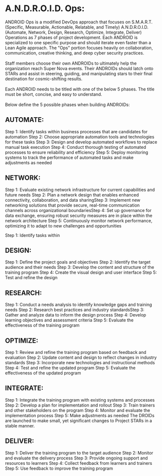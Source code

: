 # A.N.D.R.O.I.D. Ops:
ANDROID Ops is a modified DevOps approach that focuses on S.M.A.R.T. (Specific, Measurable, Actionable, Relatable, and Timely) A.N.D.R.O.I.D. (Automate, Network, Design, Research, Optimize, Integrate, Deliver) Operations as 7 phases of project development. Each ANDROID is specialized to one specific purpose and should iterate even faster than a Lean Agile approach. The "Ops" portion focuses heavily on collaboration, communication, creative thinking, and deep cyber security practices.
<br><br>
Staff members choose their own ANDROIDs to ultimately help the organization reach Super Nova events. Their ANDROIDs should latch onto STARs and assist in steering, guiding, and manipulating stars to their final destination for cosmic-shifting results.
<br><br>
Each ANDROID needs to be titled with one of the below 5 phases.  The title must be short, concise, and easy to understand.
<br><br>
Below define the 5 possible phases when building ANDROIDs:

## AUTOMATE:
Step 1: Identify tasks within business processes that are candidates for automation
Step 2: Choose appropriate automation tools and technologies for these tasks
Step 3: Design and develop automated workflows to replace manual task execution
Step 4: Conduct thorough testing of automated processes to ensure reliability and efficiency
Step 5: Deploy monitoring systems to track the performance of automated tasks and make adjustments as needed

## NETWORK:
Step 1: Evaluate existing network infrastructure for current capabilities and future needs
Step 2: Plan a network design that enables enhanced connectivity, collaboration, and data sharingStep 3: Implement new networking solutions that provide secure, real-time communication channels across organizational boundariesStep 4: Set up governance for data exchange, ensuring robust security measures are in place within the network architecture
Step 5: Continuously monitor network performance, optimizing it to adapt to new challenges and opportunities

Step 1: Identify tasks within 

## DESIGN:
Step 1: Define the project goals and objectives
Step 2: Identify the target audience and their needs
Step 3: Develop the content and structure of the training program
Step 4: Create the visual design and user interface
Step 5: Test and refine the design

## RESEARCH:
Step 1: Conduct a needs analysis to identify knowledge gaps and training needs
Step 2: Research best practices and industry standardsStep 3: Gather and analyze data to inform the design process
Step 4: Develop learning objectives and assessment criteria
Step 5: Evaluate the effectiveness of the training program

## OPTIMIZE:
Step 1: Review and refine the training program based on feedback and evaluation
Step 2: Update content and design to reflect changes in industry standards
Step 3: Incorporate new technologies and instructional methods
Step 4: Test and refine the updated program
Step 5: Evaluate the effectiveness of the updated program

## INTEGRATE:
Step 1: Integrate the training program with existing systems and processes
Step 2: Develop a plan for implementation and rollout
Step 3: Train trainers and other stakeholders on the program
Step 4: Monitor and evaluate the implementation process
Step 5: Make adjustments as needed
The DROIDs are launched to make small, yet significant changes to Project STARs in a stable manner. 

## DELIVER:
Step 1: Deliver the training program to the target audience
Step 2: Monitor and evaluate the delivery process
Step 3: Provide ongoing support and resources to learners
Step 4: Collect feedback from learners and trainers
Step 5: Use feedback to improve the training program
